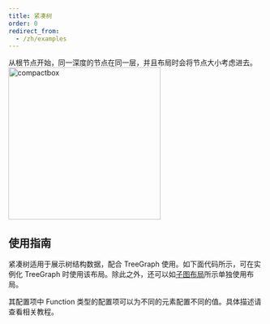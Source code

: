 ```yaml
---
title: 紧凑树
order: 0
redirect_from:
  - /zh/examples
---
```


从根节点开始，同一深度的节点在同一层，并且布局时会将节点大小考虑进去。
<br />
<img src='https://gw.alipayobjects.com/mdn/rms_f8c6a0/afts/img/A*z-ESRoHTpvIAAAAAAAAAAABkARQnAQ' alt='compactbox' width='300'/>

## 使用指南
紧凑树适用于展示树结构数据，配合 TreeGraph 使用。如下面代码所示，可在实例化 TreeGraph 时使用该布局。除此之外，还可以如[子图布局](https://www.yuque.com/antv/g6/qopkkg#eYZc6)所示单独使用布局。

其配置项中 Function 类型的配置项可以为不同的元素配置不同的值。具体描述请查看相关教程。
